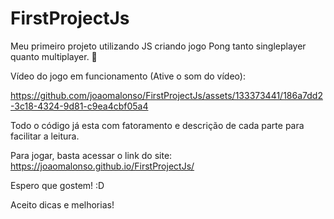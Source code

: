 # FirstProjectJs
Meu primeiro projeto utilizando JS criando jogo Pong tanto singleplayer quanto multiplayer. 🏓

Vídeo do jogo em funcionamento (Ative o som do vídeo):

https://github.com/joaomalonso/FirstProjectJs/assets/133373441/186a7dd2-3c18-4324-9d81-c9ea4cbf05a4

Todo o código já esta com fatoramento e descrição de cada parte para facilitar a leitura. 

Para jogar, basta acessar o link do site: https://joaomalonso.github.io/FirstProjectJs/

Espero que gostem! :D 

Aceito dicas e melhorias! 


